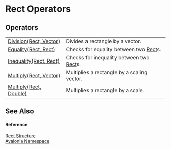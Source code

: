 # Rect Operators




## Operators
<table>
<tr>
<td><a href="M_Avalonia_Rect_op_Division">Division(Rect, Vector)</a></td>
<td>Divides a rectangle by a vector.</td>
</tr>
<tr>
<td><a href="M_Avalonia_Rect_op_Equality">Equality(Rect, Rect)</a></td>
<td>Checks for equality between two <a href="T_Avalonia_Rect">Rect</a>s.</td>
</tr>
<tr>
<td><a href="M_Avalonia_Rect_op_Inequality">Inequality(Rect, Rect)</a></td>
<td>Checks for inequality between two <a href="T_Avalonia_Rect">Rect</a>s.</td>
</tr>
<tr>
<td><a href="M_Avalonia_Rect_op_Multiply">Multiply(Rect, Vector)</a></td>
<td>Multiplies a rectangle by a scaling vector.</td>
</tr>
<tr>
<td><a href="M_Avalonia_Rect_op_Multiply_1">Multiply(Rect, Double)</a></td>
<td>Multiplies a rectangle by a scale.</td>
</tr>
</table>

## See Also


#### Reference
<a href="T_Avalonia_Rect">Rect Structure</a>  
<a href="N_Avalonia">Avalonia Namespace</a>  
